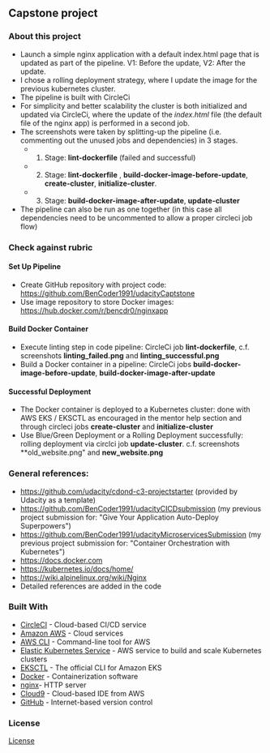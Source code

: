 ## Capstone project

### About this project
- Launch a simple nginx application with a default index.html page that is updated as part of the pipeline. V1: Before the update, V2: After the update.
- I chose a rolling deployment strategy, where I update the image for the previous kubernetes cluster.
- The pipeline is built with CircleCi
- For simplicity and better scalability the cluster is both initialized and updated via CircleCi, where the update of the *index.html* file (the default file of the nginx app) is performed in a second job.
- The screenshots were taken by splitting-up the pipeline (i.e. commenting out the unused jobs and dependencies) in 3 stages. 
    - 1. Stage: **lint-dockerfile** (failed and successful)
    - 2. Stage: **lint-dockerfile** , **build-docker-image-before-update**, **create-cluster**, **initialize-cluster**. 
    - 3. Stage: **build-docker-image-after-update**, **update-cluster**
- The pipeline can also be run as one together (in this case all dependencies need to be uncommented to allow a proper circleci job flow)

### Check against rubric
#### Set Up Pipeline
- Create GitHub repository with project code: https://github.com/BenCoder1991/udacityCaptstone
- Use image repository to store Docker images: https://hub.docker.com/r/bencdr0/nginxapp

#### Build Docker Container
- Execute linting step in code pipeline: CircleCi job **lint-dockerfile**, c.f. screenshots **linting_failed.png** and **linting_successful.png**
- Build a Docker container in a pipeline: CircleCi jobs **build-docker-image-before-update**, **build-docker-image-after-update**

#### Successful Deployment
- The Docker container is deployed to a Kubernetes cluster: done with AWS EKS / EKSCTL as encouraged in the mentor help section and through circleci jobs **create-cluster** and **initialize-cluster**
- Use Blue/Green Deployment or a Rolling Deployment successfully: rolling deployment via circlci job **update-cluster**. c.f. screenshots **old_website.png" and **new_website.png**

### General references:
- https://github.com/udacity/cdond-c3-projectstarter (provided by Udacity as a template)
- https://github.com/BenCoder1991/udacityCICDsubmission (my previous project submission for: "Give Your Application Auto-Deploy Superpowers")
- https://github.com/BenCoder1991/udacityMicroservicesSubmission (my previous project submission for: "Container Orchestration with Kubernetes")
- https://docs.docker.com
- https://kubernetes.io/docs/home/
- https://wiki.alpinelinux.org/wiki/Nginx
- Detailed references are added in the code


### Built With
- [CircleCI](www.circleci.com) - Cloud-based CI/CD service
- [Amazon AWS](https://aws.amazon.com/) - Cloud services
- [AWS CLI](https://aws.amazon.com/cli/) - Command-line tool for AWS
- [Elastic Kubernetes Service](https://aws.amazon.com/eks/) - AWS service to build and scale Kubernetes clusters
- [EKSCTL](https://eksctl.io) - The official CLI for Amazon EKS
- [Docker](www.docker.com) - Containerization software
- [nginx](https://nginx.org/en/)- HTTP server
- [Cloud9](https://aws.amazon.com/cloud9/) - Cloud-based IDE from AWS
- [GitHub](www.github.com) - Internet-based version control



### License
[License](LICENSE.md)
